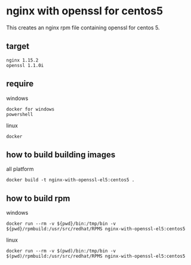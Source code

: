 # nginx with openssl for centos5

This creates an nginx rpm file containing openssl for centos 5.

## target

    nginx 1.15.2
    openssl 1.1.0i

## require

windows

    docker for windows
    powershell

linux

    docker

## how to build building images

all platform

    docker build -t nginx-with-openssl-el5:centos5 .

## how to build rpm 

windows

    docker run --rm -v ${pwd}/bin:/tmp/bin -v ${pwd}/rpmbuild:/usr/src/redhat/RPMS nginx-with-openssl-el5:centos5

linux

    docker run --rm -v $(pwd)/bin:/tmp/bin -v $(pwd)/rpmbuild:/usr/src/redhat/RPMS nginx-with-openssl-el5:centos5

